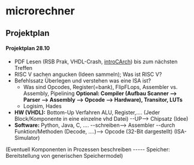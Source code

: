 # microrechner

## Projektplan

#### Projektplan 28.10
- PDF Lesen (RSB Prak, VHDL-Crash, [introCArch](https://tams.informatik.uni-hamburg.de/research/vlsi/vhdl/doc/ajmMaterial/introCArch.pdf)) bis zum nächsten Treffen
- RISC V sachen angucken (Ideen sammeln); Was ist RISC V?
- Befehlssatz Überlegen und verstehen was eine ISA ist?
  - Was sind Opcodes, Register(=bank), FlipFLops, Assembler vs. Assembly, Pipelining **Optional: Compiler (Aufbau Scanner --> Parser --> Assembly --> Opcode --> Hardware), Transitor, LUTs**
  - Logisim, Hades
- **HW (VHDL):** Bottom-Up Verfahren ALU, Register,.... (Jeder Block/Komponente in eine einzelne vhd Datei) --UP--> Chipsatz (Idee)
- **Software:** Python, Java, C, .... --schreiben--> Assembler --durch Funktion/Methoden (Decode, ....)--> Opcode (32-Bit dargestellt) (ISA-Simulator)

(Eventuell Komponenten in Prozessen beschreiben ----- Speicher: Bereitstellung von generischen Speichermodel)
